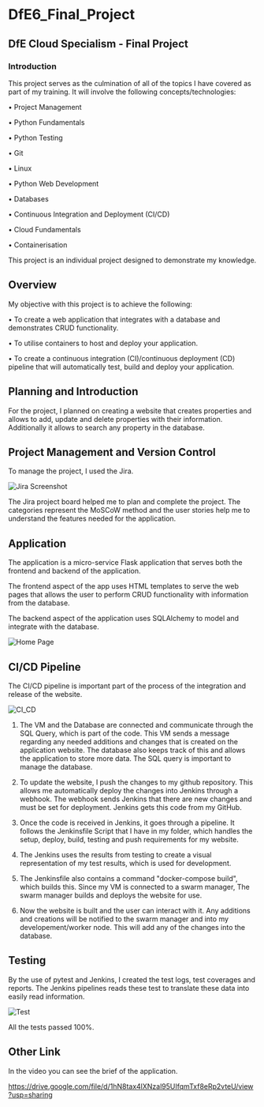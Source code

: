 # DfE6_Final_Project

## DfE Cloud Specialism - Final Project
### Introduction

This project serves as the culmination of all of the topics I have covered as part of my training. It will involve the following concepts/technologies:

•	Project Management

•	Python Fundamentals

•	Python Testing

•	Git

•	Linux

•	Python Web Development

•	Databases

•	Continuous Integration and Deployment (CI/CD)

•	Cloud Fundamentals

•	Containerisation

This project is an individual project designed to demonstrate my knowledge.

## Overview

My objective with this project is to achieve the following:

•	To create a web application that integrates with a database and demonstrates CRUD functionality.

•	To utilise containers to host and deploy your application.

•	To create a continuous integration (CI)/continuous deployment (CD) pipeline that will automatically test, build and deploy your application.

## Planning and Introduction

For the project, I planned on creating  a website that creates properties and allows to add,  update and delete properties with their information. Additionally it allows to search any property in the database.

## Project Management and Version Control

To manage the project, I used the Jira.

![Jira Screenshot](https://user-images.githubusercontent.com/43039925/147856876-ee9bb753-0263-4c3d-b3cb-6e278531ed4f.png)

The Jira project board helped me to plan and  complete the project. The categories represent the MoSCoW method and the user stories help me to understand the features needed for the application.

## Application

The application is a micro-service Flask application that serves both the frontend and backend of the application.

The frontend aspect of the app uses HTML templates to serve the web pages that allows the user to perform CRUD functionality with information from the database.

The backend aspect of the application uses SQLAlchemy to model and integrate with the database.

![Home Page](https://user-images.githubusercontent.com/43039925/147860994-d02b0903-c0fc-424a-9f26-9ca881b08446.png)

## CI/CD Pipeline

The CI/CD pipeline is important part of the process of the integration and release of the website. 

![CI_CD](https://user-images.githubusercontent.com/43039925/147859099-34e70702-eb7a-41f1-a947-45b8034e4c1c.png)

1. The VM and the Database are connected and communicate through the SQL Query, which is part of the code. This VM sends a message regarding any needed additions and changes that is created on the application website. The database also keeps track of this and allows the application to store more data. The SQL query is important to manage the database. 

2. To update the website, I push the changes to my github repository. This allows me automatically deploy the changes into Jenkins through a webhook. The webhook sends Jenkins that there are new changes and must be set for deployment. Jenkins gets this code from my GitHub.

3. Once the code is received in Jenkins, it goes through a pipeline. It follows the Jenkinsfile Script that I have in my folder, which handles the setup, deploy, build, testing and push requirements for my website.
 
4. The Jenkins uses the results from testing to create a visual representation of my test results, which is used for development. 

5. The Jenkinsfile also contains a command "docker-compose build", which builds this. Since my VM is connected to a swarm manager, The swarm manager builds and deploys the website for use. 

6. Now the website is built and the user can interact with it. Any additions and creations will be notified to the swarm manager and into my developement/worker node. This will add any of the changes into the database. 

## Testing

By the use of pytest and Jenkins, I created the test logs, test coverages and reports. The Jenkins pipelines reads these test to translate these data into easily read information.

![Test](https://user-images.githubusercontent.com/43039925/147859257-22ce5dfb-49b3-472c-b782-b607f150532b.png)

All the tests passed 100%.

## Other Link

In the video you can see the brief of the application.

https://drive.google.com/file/d/1hN8tax4lXNzal95UIfqmTxf8eRp2vteU/view?usp=sharing

